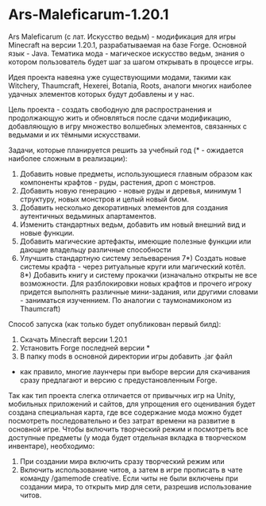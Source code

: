 # Ars-Maleficarum-1.20.1

Ars Maleficarum (с лат. Искусство ведьм) - модификация для игры Minecraft на версии 1.20.1, разрабатываемая на базе Forge. 
Основной язык - Java.
Тематика мода - магическое искусство ведьм, знания о котором пользователь будет шаг за шагом открывать в процессе игры.

Идея проекта навеяна уже существующими модами, такими как Witchery, Thaumcraft, Hexerei, Botania, Roots, аналоги многих наиболее удачных элементов которых будут добавлены и у нас.

Цель проекта - создать свободную для распространения и продолжающую жить и обновляться после сдачи модификацию, добавляющую в игру множество волшебных элементов, связанных с ведьмами и их тёмными искусствами. 

Задачи, которые планируется решить за учебный год (* - ожидается наиболее сложным в реализации):
1) Добавить новые предметы, использующиеся главным образом как компоненты крафтов - руды, растения, дроп с монстров.
2) Добавить новую генерацию - новые руды и деревья, минимум 1 структуру, новых монстров и целый новый биом.
3) Добавить несколько декоративных элементов для создания аутентичных ведьминых апартаментов.
4) Изменить стандартных ведьм, добавить им новый внешний вид и новые функции.
5) Добавить магические артефакты, имеющие полезные функции или дающие владельцу различные способности
6) Улучшить стандартную систему зельеварения
7*) Создать новые системы крафта - через ритуальные круги или магический котёл.
8*) Добавить книгу и систему прокачки (изначально открыты не все возможности. Для разблокировки новых крафтов и прочего игроку придется выполнять различные мини-задания, или другими словами - заниматься изученнием. По аналогии с таумонамиконом из Thaumcraft)


Способ запуска (как только будет опубликован первый билд):
1) Скачать Minecraft версии 1.20.1
2) Установить Forge последней версии *
3) В папку mods в основной директории игры добавить .jar файл

* как правило, многие лаунчеры при выборе версии для скачивания сразу предлагают и версию с предустановленным Forge.

Так как тип проекта слегка отличается от привычных игр на Unity, мобильных приложений и сайтов, для упрощения его оценивания будет создана специальная карта, где все содержание мода можно будет посмотреть последовательно и без затрат времени на развитие в основной игре.
Чтобы включить творческий режим и посмотреть все доступные предметы (у мода будет отдельная вкладка в творческом инвентаре), необходимо:
  1) При создании мира включить сразу творческий режим
или
  2) Включить использование читов, а затем в игре прописать в чате команду /gamemode creative. Если читы не были включены при создании мира, то открыть мир для сети, разрешив использование читов.






